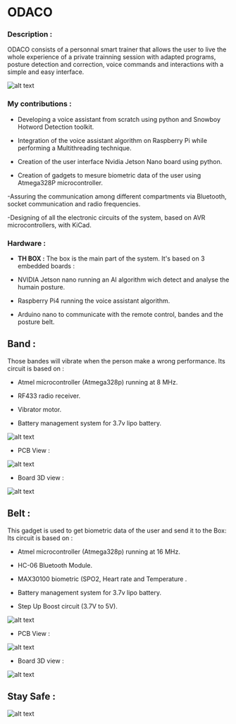 # ODACO

### Description : 




ODACO consists of a personnal smart trainer that allows the user to live the whole experience of a private trainning session with adapted programs, posture detection and correction, voice commands and interactions with a simple and easy interface.



![alt text](https://github.com/ALICHOUCHENE/ODACO/blob/main/Product/ODACO.jfif)





### My contributions : 

- Developing a voice assistant from scratch using python and Snowboy Hotword Detection toolkit.
 
- Integration of the voice assistant algorithm on Raspberry Pi while performing a Multithreading technique.
 
- Creation of the user interface Nvidia Jetson Nano board using python.

- Creation of gadgets to mesure biometric data of the user using Atmega328P microcontroller.

-Assuring the communication among different compartments via Bluetooth, socket communication and radio frequencies.

-Designing of all the electronic circuits of the system, based on AVR microcontrollers, with KiCad.

### Hardware : 

- **TH BOX :**
The box is the main part of the system.
It's based on 3 embedded boards :

- NVIDIA Jetson nano running an AI algorithm wich detect and analyse the humain posture.

- Raspberry Pi4 running the voice assistant algorithm.

- Arduino nano to communicate with the remote control, bandes and the posture belt.


## Band :

Those bandes will vibrate when the person make a wrong performance. 
Its circuit is based on : 

- Atmel microcontroller (Atmega328p) running at 8 MHz.

- RF433 radio receiver.

- Vibrator motor.

- Battery management system for 3.7v lipo battery.


![alt text](https://github.com/ALICHOUCHENE/ODACO/blob/main/Product/BAND%201%20tra_.png)



- PCB View : 


![alt text](https://github.com/ALICHOUCHENE/ODACO/blob/main/Band/Band_PCB.PNG)



- Board 3D view : 



![alt text](https://github.com/ALICHOUCHENE/ODACO/blob/main/Band/Band_3D.PNG)




## Belt :

This gadget is used to get biometric data of the user and send it to the Box: 
Its circuit is based on : 

- Atmel microcontroller (Atmega328p) running at 16 MHz.

- HC-06 Bluetooth Module.

- MAX30100 biometric (SPO2, Heart rate and Temperature .

- Battery management system for 3.7v lipo battery.

- Step Up Boost circuit (3.7V to 5V).


![alt text](https://github.com/ALICHOUCHENE/ODACO/blob/main/Product/Belt.png)



- PCB View : 


![alt text](https://github.com/ALICHOUCHENE/ODACO/blob/main/Belt/Belt_PCB.PNG)




- Board 3D view : 



![alt text](https://github.com/ALICHOUCHENE/ODACO/blob/main/Belt/Belt_3D.PNG)




## Stay Safe : 


![alt text](https://github.com/ALICHOUCHENE/ODACO/blob/main/Product/ODACO.jpg)





